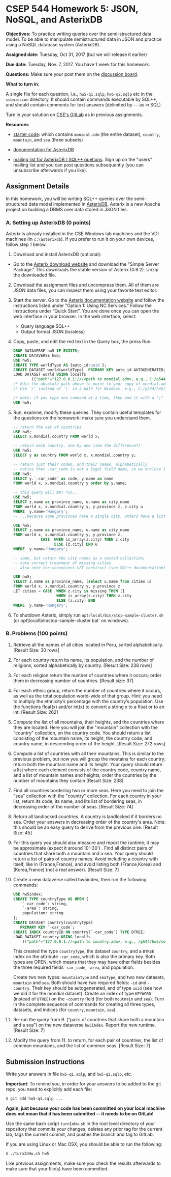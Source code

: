 # CSEP 544 Homework 5: JSON, NoSQL, and AsterixDB

**Objectives:**  To practice writing queries over the semi-structured data model.
To be able to manipulate semistructured data in JSON and practice using a NoSQL database system (AsterixDB).

**Assigned date:** Tuesday, Oct 31, 2017 (but we will release it earlier)

**Due date:** Tuesday, Nov. 7, 2017. You have 1 week for this homework.

**Questions:** Make sure your post them on the [discussion board](https://piazza.com/washington/fall2017/csep544).

**What to turn in:**

A single file for each question, i.e., `hw5-q1.sqlp`, `hw5-q2.sqlp` etc in the `submission` directory.   It should contain commands executable by SQL++, and should contain comments for text answers (delimited by `--` as in SQL).

Turn in your solution on [CSE's GitLab](https://gitlab.cs.washington.edu) as in previous assignments.


**Resources**

- [starter code](https://gitlab.cs.washington.edu/csep544-2017au/csep544-2017au/tree/master/hw5/starter-code): which contains `monidal.adm` (the entire dataset), `country`, `mountain`, and `sea` (three subsets)

- [documentation for AsterixDB](https://asterixdb.apache.org/docs/0.9.2/index.html) 

- [mailing list for AsterixDB / SQL++ quetions](https://asterixdb.apache.org/community.html). Sign up on the "users" mailing list and you can post questions subsequently (you can unsubscribe afterwards if you like).

## Assignment Details

In this homework, you will be writing SQL++ queries over the semi-structured data model implemented in [AsterixDB](http://asterixdb.apache.org). Asterix is a new Apache project on building a DBMS over data stored in JSON files.

### A. Setting up AsterixDB (0 points)

Asterix is already installed in the CSE Windows lab machines and the VDI machines (in `c:\asterixdb`). If you prefer to run it on your own devices, follow step 1 below.

1. Download and install AsterixDB (optional):

- Go to the [Asterix download website](https://asterixdb.apache.org/download.html) and download the "Simple Server Package." This downloads the stable version of Asterix (0.9.2). Unzip the downloaded file.

2. Download the assignment files and uncompress them.  All of them are JSON data files, you can inspect them using your favorite text editor.

3. Start the server. Go to the [Asterix documentation website](https://asterixdb.apache.org/docs/0.9.2/index.html) and follow the instructions listed under "Option 1: Using NC Services." Follow the instructions under “Quick Start”. You are done once you can open the web interface in your browser.
   In the web interface, select:
	- Query language SQL++
	- Output format JSON (lossless)

4. Copy, paste, and edit the red text in the Query box, the press Run:
    ```sql
    DROP DATAVERSE hw5 IF EXISTS;
    CREATE DATAVERSE hw5;
    USE hw5;
    CREATE TYPE worldType AS {auto_id:uuid };
    CREATE DATASET world(worldType)  PRIMARY KEY auto_id AUTOGENERATED;
    LOAD DATASET world USING localfs
            (("path"="127.0.0.1:///<path to mondial.adm>, e.g., C:/p544/hw5/mondial.adm"),("format"="adm"));
    /* Edit the absolute path above to point to your copy of mondial.adm. */
    /* Use '/' instead of '\' in a path for Windows. e.g., C:/p544/hw5/mondial.adm. */
    ```
    ```sql
    /* Note: if you type one command at a time, then end it with a ";" */
    USE hw5;
    ```

5.	Run, examine, modify these queries.  They contain useful templates for the questions on the homework: make sure you understand them.

    ```sql
    -- return the set of countries
    USE hw5;
    SELECT x.mondial.country FROM world x;
    ```
    
    ```sql
    -- return each country, one by one (see the difference?)
    USE hw5;
    SELECT y as country FROM world x, x.mondial.country y;
    ```
    
    ```sql
    -- return just their codes, and their names, alphabetically
    -- notice that -car_code is not a legal field name, so we enclose in ` … `
    USE hw5;
    SELECT y.`-car_code` as code, y.name as name
    FROM world x, x.mondial.country y order by y.name;
    ```
    
    ```sql
    -- this query will NOT run...
    USE hw5;
    SELECT z.name as province_name, u.name as city_name
    FROM world x, x.mondial.country y, y.province z, z.city u
    WHERE  y.name='Hungary';
    -- ...because some provinces have a single city, others have a list of cities; fix it:
    
    USE hw5;
    SELECT z.name as province_name, u.name as city_name
    FROM world x, x.mondial.country y, y.province z, 
                CASE  WHEN is_array(z.city) THEN z.city
                      ELSE [z.city] END u
    WHERE  y.name='Hungary';
    ```
    
    ```sql
    -- same, but return the city names as a nested collection; 
    -- note correct treatment of missing cities
    -- also note the convenient LET construct (see SQL++ documentation)
    
    USE hw5;
    SELECT z.name as province_name, (select u.name from cities u)
    FROM world x, x.mondial.country y, y.province z
    LET cities = CASE  WHEN z.city is missing THEN []
                       WHEN is_array(z.city) THEN z.city
                       ELSE [z.city] END
    WHERE  y.name='Hungary';
    ```
    
6. To shutdown Asterix, simply run `opt/local/bin/stop-sample-cluster.sh` (or opt\local\bin\stop-sample-cluster.bat` on windows).


### B. Problems (100 points)

1. Retrieve all the names of all cities located in Peru, sorted alphabetically. [Result Size: 30 rows] 


2.	For each country return its name, its population, and the number of religions, sorted alphabetically by country.  [Result Size:  238 rows]


3.	For each religion return the number of countries where it occurs; order them in decreasing number of countries.  [Result size: 37]


4.	For each ethnic group, return the number of countries where it occurs, as well as the total population world-wide of that group.  Hint: you need to multiply the ethnicity’s percentage with the country’s population.  Use the functions float(x) and/or int(x) to convert a string x to a float or to an int. [Result Size: 262]


5.	Compute the list of all mountains, their heights, and the countries where they are located.  Here you will join the "mountain" collection with the "country" collection, on the country code.  You should return a list consisting of the mountain name, its height, the country code, and country name, in descending order of the height.  [Result Size: 272 rows]


6.	Compute a list of countries with all their mountains.  This is similar to the previous problem, but now you will group the moutains for each country; return both the mountain name and its height.   Your query should return a list where each element consists of the country code, country name, and a list of mountain names and heights; order the countries by the number of mountains they contain [Result Size: 238]


7.	Find all countries bordering two or more seas.  Here you need to join the "sea" collection with the "country" collection.  For each country in your list, return its code, its name, and lits list of bordering seas, in decreasing order of the number of seas. [Result Size: 74]


8.	Return all landlocked countries.  A country is landlocked if it borders no sea.  Order your answers in decreasing order of the country's area.  Note: this should be an easy query to derive from the previous one. [Result Size: 45]


9.	For this query you should also measure and report the runtime; it may be approximate (expect it around 10'-30') . Find all distinct pairs of countries that share both a mountain and a sea.  Your query should return a list of pairs of country names.  Avoid including a country with itself, like in (France,France), and avoid listing both (France,Korea) and (Korea,France) (not a real answer).  [Result Size: 7]


10. Create a new dataverse called hw5index, then run the following commands:
    ```sql
    USE hw5index;
    CREATE TYPE countryType AS OPEN {
        `-car_code`: string,
        `-area`: string,
        population: string
    };
    CREATE DATASET country(countryType)
       PRIMARY KEY `-car_code`;
    CREATE INDEX countryID ON country(`-car_code`) TYPE BTREE;
    LOAD DATASET country USING localfs
        (("path"="127.0.0.1://<path to country.adm>, e.g., /p544/hw5/country.adm"),("format"="adm"));
    ```

    This created the type `countryType`, the dataset `country`, and a `BTREE` index on the attribute `-car_code`, which is also the primary key.  Both types are OPEN, which means that they may have other fields besides the three required fields `-car_code`, `-area`, and population.

    Create two new types: `mountainType` and `seaType`, and two new datasets, `mountain` and `sea`.  Both should have two required fields: `-id` and `-country`.  Their key should be autogenerated, and of type `uuid` (see how we did it for the mondial dataset).  Create an index of type `KEYWORD` (instead of `BTREE`) on the `-country` field (for both `moutnain` and `sea`).  Turn in the complete sequence of commands for creating all three types, datasets, and indices (for `country`, `mountain`, `sea`).


11.	Re-run the query from 9. (“pairs of countries that share both a mountain and a sea”) on the new dataverse `hw5index`.  Report the new runtime.  [Result Size: 7]


12.	Modify the query from 11. to return, for each pair of countries, the list of common mountains, and the list of common seas.  [Result Size: 7]


## Submission Instructions

Write your answers in file `hw5-q1.sqlp`, and `hw5-q2.sqlp`, etc.

**Important**: To remind you, in order for your answers to be added to the git repo, 
you need to explicitly add each file:

```sh
$ git add hw5-q1.sqlp ...
```

**Again, just because your code has been committed on your local machine does not mean that it has been 
submitted -- it needs to be on GitLab!**

Use the same bash script `turnInHw.sh` in the root level directory of your repository that 
commits your changes, deletes any prior tag for the current lab, tags the current commit,
and pushes the branch and tag to GitLab. 

If you are using Linux or Mac OSX, you should be able to run the following:

```sh
$ ./turnInHw.sh hw5
```

Like previous assignments, make sure you check the results afterwards to make sure that your file(s)
have been committed.
